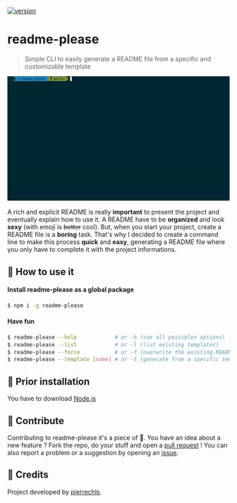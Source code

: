 [![version](https://img.shields.io/badge/version-1.1.2-green.svg?style=flat-square)](https://github.com/pierrechls/readme-please)

# readme-please

> Simple CLI to easily generate a README file from a specific and customizable template

![preview](https://raw.githubusercontent.com/pierrechls/readme-please/master/assets/preview.gif)

A rich and explicit README is really **important** to present the project and eventually explain how to use it. A README have to be **organized** and look **sexy** (with emoji is ~~better~~ cool). But, when you start your project, create a README file is a **boring** task. That's why I decided to create a command line to make this process **quick** and **easy**, generating a README file where you only have to complete it with the project informations.

## :rocket: How to use it

#### Install readme-please as a global package

```bash
$ npm i -g readme-please
```

#### Have fun

```bash
$ readme-please --help            # or -h (see all possibles options)
$ readme-please --list            # or -l (list existing templates)
$ readme-please --force           # or -f (overwrite the existing README file)
$ readme-please --template [name] # or -t (generate from a specific template)
```

## :hammer: Prior installation

You have to download [Node.js](https://nodejs.org/en/download/)

## :raised_hands: Contribute

Contributing to readme-please it's a piece of :cake:. You have an idea about a new feature ? Fork the repo, do your stuff and open a [pull request](https://github.com/pierrechls/readme-please/compare) ! You can also report a problem or a suggestion by opening an [issue](https://github.com/pierrechls/readme-please/new).

## :tada: Credits

Project developed by [pierrechls](https://github.com/pierrechls/).
